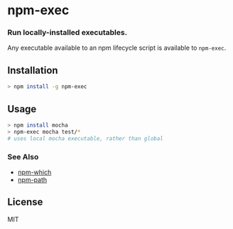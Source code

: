 # npm-exec

### Run locally-installed executables.

Any executable available to an npm lifecycle script is available to
`npm-exec`.

## Installation

```bash
> npm install -g npm-exec
```

## Usage

```bash
> npm install mocha
> npm-exec mocha test/*
# uses local mocha executable, rather than global
```

### See Also

* [npm-which](https://github.com/timoxley/npm-which)
* [npm-path](https://github.com/timoxley/npm-path)

## License

MIT
